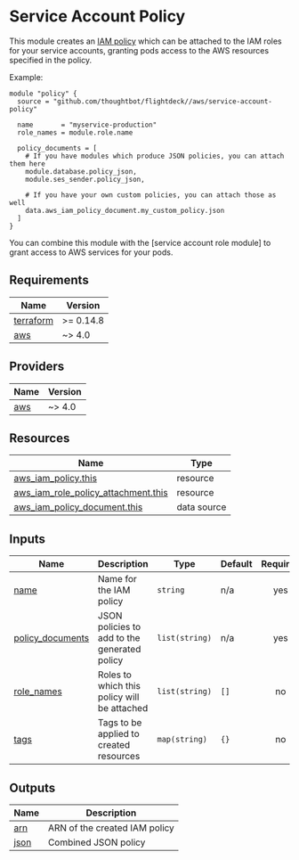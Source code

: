# Service Account Policy

This module creates an [IAM policy] which can be attached to the IAM roles for
your service accounts, granting pods access to the AWS resources specified in
the policy.

Example:

```
module "policy" {
  source = "github.com/thoughtbot/flightdeck//aws/service-account-policy"

  name       = "myservice-production"
  role_names = module.role.name

  policy_documents = [
    # If you have modules which produce JSON policies, you can attach them here
    module.database.policy_json,
    module.ses_sender.policy_json,

    # If you have your own custom policies, you can attach those as well
    data.aws_iam_policy_document.my_custom_policy.json
  ]
}
```

You can combine this module with the [service account role module] to grant
access to AWS services for your pods.

[iam policy]: https://docs.aws.amazon.com/IAM/latest/UserGuide/access_policies.html
[service account policy module]: ../service-account-policy

<!-- BEGIN_TF_DOCS -->
## Requirements

| Name | Version |
|------|---------|
| <a name="requirement_terraform"></a> [terraform](#requirement\_terraform) | >= 0.14.8 |
| <a name="requirement_aws"></a> [aws](#requirement\_aws) | ~> 4.0 |

## Providers

| Name | Version |
|------|---------|
| <a name="provider_aws"></a> [aws](#provider\_aws) | ~> 4.0 |

## Resources

| Name | Type |
|------|------|
| [aws_iam_policy.this](https://registry.terraform.io/providers/hashicorp/aws/latest/docs/resources/iam_policy) | resource |
| [aws_iam_role_policy_attachment.this](https://registry.terraform.io/providers/hashicorp/aws/latest/docs/resources/iam_role_policy_attachment) | resource |
| [aws_iam_policy_document.this](https://registry.terraform.io/providers/hashicorp/aws/latest/docs/data-sources/iam_policy_document) | data source |

## Inputs

| Name | Description | Type | Default | Required |
|------|-------------|------|---------|:--------:|
| <a name="input_name"></a> [name](#input\_name) | Name for the IAM policy | `string` | n/a | yes |
| <a name="input_policy_documents"></a> [policy\_documents](#input\_policy\_documents) | JSON policies to add to the generated policy | `list(string)` | n/a | yes |
| <a name="input_role_names"></a> [role\_names](#input\_role\_names) | Roles to which this policy will be attached | `list(string)` | `[]` | no |
| <a name="input_tags"></a> [tags](#input\_tags) | Tags to be applied to created resources | `map(string)` | `{}` | no |

## Outputs

| Name | Description |
|------|-------------|
| <a name="output_arn"></a> [arn](#output\_arn) | ARN of the created IAM policy |
| <a name="output_json"></a> [json](#output\_json) | Combined JSON policy |
<!-- END_TF_DOCS -->